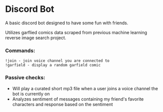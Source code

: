 # Discord Bot

A basic discord bot designed to have some fun with friends. 

Utilizes garflied comics data scraped from previous machine learning reverse image search project.

### Commands:
```
!join - join voice channel you are connected to
!garfield - display a random garfield comic
```

### Passive checks:
- Will play a curated short mp3 file when a user joins a voice channel the bot is currently on
- Analyzes sentiment of messages containing my friend's favorite characters and response based on the sentiment
